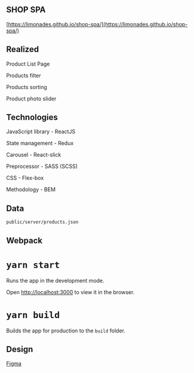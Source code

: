 ## SHOP SPA

[https://limonades.github.io/shop-spa/](https://limonades.github.io/shop-spa/)

## Realized

Product List Page

Products filter

Products sorting

Product photo slider

## Technologies

JavaScript library - ReactJS

State management - Redux


Carousel - React-slick


Preprocessor - SASS (SCSS)

CSS - Flex-box

Methodology - BEM


## Data

`public/server/products.json`

## Webpack

# `yarn start`

Runs the app in the development mode.

Open [http://localhost:3000](http://localhost:3000) to view it in the browser.

# `yarn build`

Builds the app for production to the `build` folder.

## Design

[Figma](https://www.figma.com/file/fUa87CFCTw4swXLPMmu3TJ/Test-front-end-shop?node-id=0%3A2)

